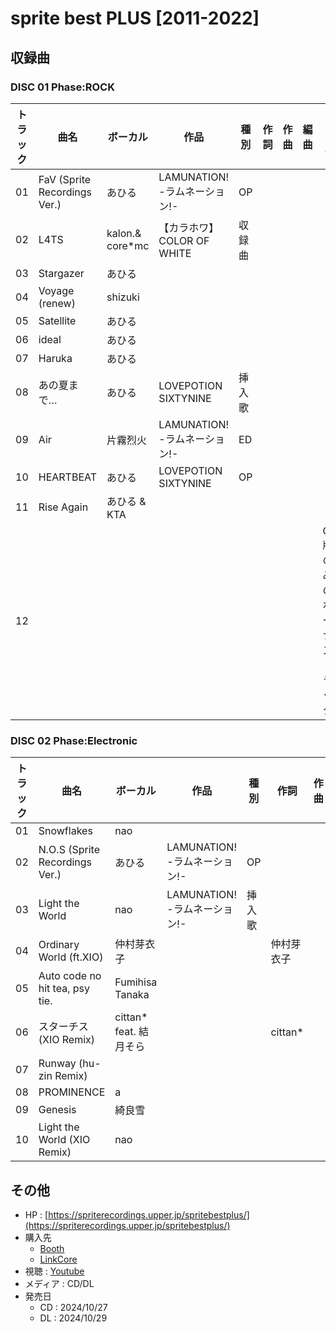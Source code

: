 # sprite best PLUS [2011-2022]

## 収録曲

### DISC 01 Phase:ROCK

| トラック | 曲名 | ボーカル | 作品 | 種別 | 作詞 | 作曲 | 編曲 | その他 | 年 |
|---|---|---|---|---|---|---|---|---|---|
| 01 | FaV (Sprite Recordings Ver.) | あひる | LAMUNATION! -ラムネーション!- | OP |  |  |  |  | 2016 |
| 02 | L4TS | kalon.& core*mc | 【カラホワ】COLOR OF WHITE | 収録曲 |  |  |  |  | 2012 |
| 03 | Stargazer | あひる |  |  |  |  |  |  |  |
| 04 | Voyage (renew) | shizuki |  |  |  |  |  |  |  |
| 05 | Satellite | あひる |  |  |  |  |  |  |  |
| 06 | ideal | あひる |  |  |  |  |  |  |  |
| 07 | Haruka | あひる |  |  |  |  |  |  |  |
| 08 | あの夏まで… | あひる | LOVEPOTION SIXTYNINE | 挿入歌 |  |  |  |  | 2013 |
| 09 | Air | 片霧烈火 | LAMUNATION! -ラムネーション!- | ED |  |  |  |  | 2016 |
| 10 | HEARTBEAT | あひる | LOVEPOTION SIXTYNINE | OP |  |  |  |  | 2013 |
| 11 | Rise Again | あひる & KTA |  |  |  |  |  |  |  |
| 12 |  |  |  |  |  |  |  | CD版のみのボーナストラック |  |

### DISC 02 Phase:Electronic

| トラック | 曲名 | ボーカル | 作品 | 種別 | 作詞 | 作曲 | 編曲 | その他 | 年 |
|---|---|---|---|---|---|---|---|---|---|
| 01 | Snowflakes | nao |  |  |  |  |  |  |  |
| 02 | N.O.S (Sprite Recordings Ver.) | あひる | LAMUNATION! -ラムネーション!- | OP |  |  |  |  | 2016 |
| 03 | Light the World | nao | LAMUNATION! -ラムネーション!- | 挿入歌 |  |  |  |  | 2016 |
| 04 | Ordinary World (ft.XIO) | 仲村芽衣子 |  |  | 仲村芽衣子 |  |  |  |  |
| 05 | Auto code no hit tea, psy tie. | Fumihisa Tanaka |  |  |  |  |  |  |  |
| 06 | スターチス (XIO Remix) | cittan* feat. 結月そら |  |  | cittan* |  |  |  |  |
| 07 | Runway (hu-zin Remix) |  |  |  |  |  |  |  |  |
| 08 | PROMINENCE | a |  |  |  |  |  |  |  |
| 09 | Genesis | 綺良雪 |  |  |  |  |  |  |  |
| 10 | Light the World (XIO Remix) | nao |  |  |  |  |  |  |  | 


## その他

- HP : [https://spriterecordings.upper.jp/spritebestplus/](https://spriterecordings.upper.jp/spritebestplus/)
- 購入先
    - [Booth](https://signumiisprite.booth.pm/)
    - [LinkCore](https://linkco.re/e7mPduMx)
- 視聴 : [Youtube](https://www.youtube.com/watch?v=9yIRZ-tZaKU)
- メディア : CD/DL
- 発売日
    - CD : 2024/10/27
    - DL : 2024/10/29
